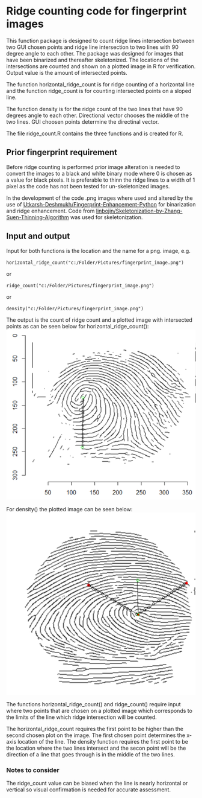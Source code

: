 # Ridge counting code for fingerprint images
This function package is designed to count ridge lines intersection between two GUI chosen points and ridge line intersection to two lines with 90 degree angle to each other. The package was designed for images that have been binarized and thereafter skeletonized. The locations of the intersections are counted and shown on a plotted image in R for verification. Output value is the amount of intersected points. 

The function horizontal_ridge_count is for ridge counting of a horizontal line and the function ridge_count is for counting intersected points on a sloped line. 

The function density is for the ridge count of the two lines that have 90 degrees angle to each other. Directional vector chooses the middle of the two lines. GUI choosen points determine the directinal vector. 

The file ridge_count.R contains the three functions and is created for R.

## Prior fingerprint requirement
Before ridge counting is performed prior image alteration is needed to convert the images to a black and white binary mode where 0 is chosen as a value for black pixels. It is preferable to thinn the ridge lines to a width of 1 pixel as the code has not been tested for un-skeletonized images. 

In the development of the code .png images where used and altered by the use of [Utkarsh-Deshmukh/Fingerprint-Enhancement-Python](https://github.com/Utkarsh-Deshmukh/Fingerprint-Enhancement-Python) for binarization and ridge enhancement. Code from [linbojin/Skeletonization-by-Zhang-Suen-Thinning-Algorithm](https://github.com/linbojin/Skeletonization-by-Zhang-Suen-Thinning-Algorithm) was used for skeletonization.  

## Input and output
Input for both functions is the location and the name for a png. image, e.g.
```
horizontal_ridge_count("c:/Folder/Pictures/fingerprint_image.png")
```
or

```
ridge_count("c:/Folder/Pictures/fingerprint_image.png")
```

or

```
density("c:/Folder/Pictures/fingerprint_image.png")
```

The output is the count of ridge count and a plotted image with intersected points as can be seen below for horizontal_ridge_count():
![This is an image](test.png)

For density() the plotted image can be seen below:
![This is an image](test2.png)


The functions horizontal_ridge_count() and ridge_count() require input where two points that are chosen on a plotted image which corresponds to the limits of the line which ridge intersection will be counted.


The horizontal_ridge_count requires the first point to be higher than the second chosen plot on the image. The first chosen point determines the x-axis location of the line. 
The density function requires the first point to be the location where the two lines intersect and the secon point will be the direction of a line that goes through is in the middle of the two lines. 

### Notes to consider

The ridge_count value can be biased when the line is nearly horizontal or vertical so visual confirmation is needed for accurate assessment.
